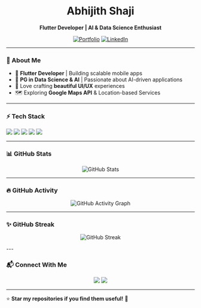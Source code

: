 
<h1 align="center">Abhijith Shaji</h1>

<p align="center">
  <b>Flutter Developer | AI & Data Science Enthusiast</b>
</p>

<p align="center">
  <a href="https://abhijith-theta.vercel.app/"><img src="https://img.shields.io/badge/Portfolio-Abhijith--theta.vercel.app-1f425f?style=flat-square" alt="Portfolio" /></a>
  <a href="https://www.linkedin.com/in/stabhijith/"><img src="https://img.shields.io/badge/LinkedIn-Abhijith%20Shaji-blue?style=flat-square&logo=linkedin" alt="LinkedIn" /></a>
</p>

---

### 🔹 About Me  
- 🚀 **Flutter Developer** | Building scalable mobile apps  
- 🤖 **PG in Data Science & AI** | Passionate about AI-driven applications  
- 🎨 Love crafting **beautiful UI/UX** experiences  
- 🗺️ Exploring **Google Maps API** & Location-based Services  

---

### ⚡ Tech Stack  
<p align="left">
  <img src="https://img.shields.io/badge/Flutter-02569B?style=flat-square&logo=flutter&logoColor=white" />
  <img src="https://img.shields.io/badge/Dart-0175C2?style=flat-square&logo=dart&logoColor=white" />
  <img src="https://img.shields.io/badge/Firebase-FFCA28?style=flat-square&logo=firebase&logoColor=black" />
  <img src="https://img.shields.io/badge/Python-3776AB?style=flat-square&logo=python&logoColor=white" />
  <img src="https://img.shields.io/badge/AI%2FML-TensorFlow-orange?style=flat-square&logo=tensorflow&logoColor=white" />
</p>

---

### 📊 GitHub Stats  
<p align="center">
  <img src="https://github-readme-stats.vercel.app/api?username=abhijeeeth&show_icons=true&theme=radical" alt="GitHub Stats" />
</p>

---

### 🔥 GitHub Activity  
<p align="center">
  <img src="https://github-readme-activity-graph.vercel.app/graph?username=abhijeeeth&theme=tokyo-night" alt="GitHub Activity Graph" />
</p>

---

### ✨ GitHub Streak  
<p align="center">
  <img src="https://github-readme-streak-stats.herokuapp.com/?user=abhijeeeth&theme=dark" alt="GitHub Streak" />
</p>
---

### 📬 Connect With Me  
<p align="center">
  <a href="https://abhijith-theta.vercel.app/"><img src="https://img.shields.io/badge/Portfolio-abhijith--theta.vercel.app-1f425f?style=for-the-badge" /></a>
  <a href="https://www.linkedin.com/in/stabhijith/"><img src="https://img.shields.io/badge/LinkedIn-Abhijith%20Shaji-blue?style=for-the-badge&logo=linkedin" /></a>
</p>

---

⭐️ **Star my repositories if you find them useful!** 🚀
